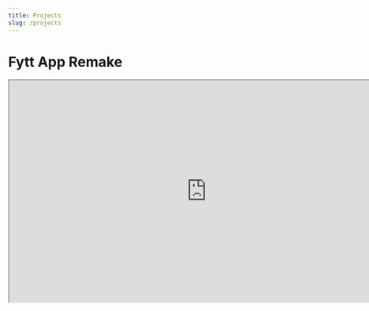 ```yaml
---
title: Projects
slug: /projects
---
```


# Fytt App Remake 

<iframe width="800" height="450" src="https://embed.figma.com/design/1cQhzquNArojyOqv2LtuvV/FYTT-Remake?node-id=3-56&embed-host=share" allowfullscreen></iframe>

